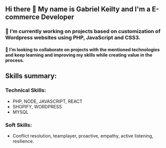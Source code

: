 ## Hi there 👋 My name is Gabriel Keilty and I'm a E-commerce Developer

### 🔭 I’m currently working on projects based on customization of Wordpress websites using PHP, JavaScript and CSS3.

#### 👯 I’m looking to collaborate on projects with the mentioned technologies and keep learning and improving my skills while creating value in the process.

## Skills summary:

### Technical Skills:
- PHP, NODE, JAVASCRIPT, REACT
- SHOPIFY, WORDPRESS
- MYSQL

### Soft Skills:
- Conflict resolution, teamplayer, proactive, empathy, active listening, resilience.

<!--
**keilty/keilty** is a ✨ _special_ ✨ repository because its `README.md` (this file) appears on your GitHub profile.

Here are some ideas to get you started:

- 🔭 I’m currently working on ...
- 🌱 I’m currently learning ...
- 👯 I’m looking to collaborate on ...
- 🤔 I’m looking for help with ...
- 💬 Ask me about ...
- 📫 How to reach me: ...
- 😄 Pronouns: ...
- ⚡ Fun fact: ...
-->
